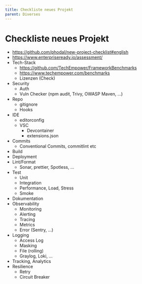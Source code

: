 ```yaml
---
title: Checkliste neues Projekt
parent: Diverses
---
```


# Checkliste neues Projekt
- <https://github.com/phodal/new-project-checklist#english>
- <https://www.enterpriseready.io/assessment/>
- Tech-Stack
  - <https://github.com/TechEmpower/FrameworkBenchmarks>
  - <https://www.techempower.com/benchmarks>
  - Lizenzen (Check)
- Security
  - Auth
  - Vuln Checker (npm audit, Trivy, OWASP Maven, ...)
- Repo
  - gitignore
  - Hooks
- IDE
  - editorconfig
  - VSC
    - Devcontainer
    - extensions.json
- Commits
  - Conventional Commits, commitlint etc
- Build
- Deployment
- Lint/Format
  - Sonar, prettier, Spotless, ... 
- Test
  - Unit
  - Integration
  - Performance, Load, Stress
  - Smoke 
- Dokumentation
- Observability
  - Monitoring
  - Alerting
  - Tracing
  - Metrics
  - Error (Sentry, ...)
- Logging
  - Access Log 
  - Masking
  - File (rolling)
  - Graylog, Loki, ...
- Tracking, Analytics
- Resilience
  - Retry
  - Circuit Breaker 
